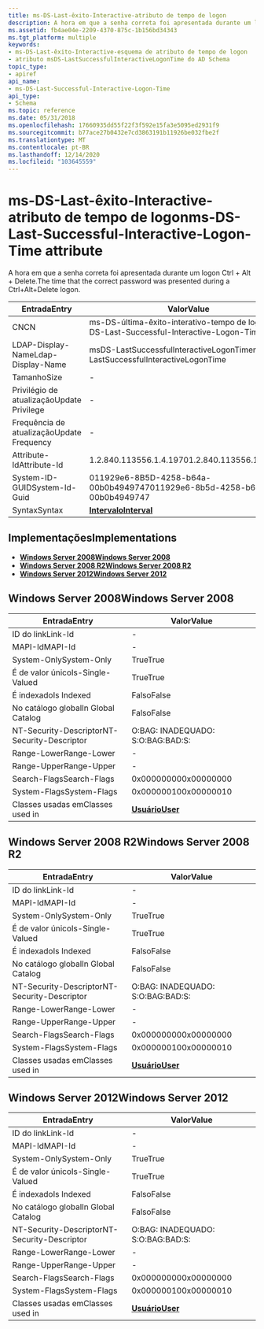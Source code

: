```yaml
---
title: ms-DS-Last-êxito-Interactive-atributo de tempo de logon
description: A hora em que a senha correta foi apresentada durante um logon Ctrl + Alt + Delete.
ms.assetid: fb4ae04e-2209-4370-875c-1b156bd34343
ms.tgt_platform: multiple
keywords:
- ms-DS-Last-êxito-Interactive-esquema de atributo de tempo de logon
- atributo msDS-LastSuccessfulInteractiveLogonTime do AD Schema
topic_type:
- apiref
api_name:
- ms-DS-Last-Successful-Interactive-Logon-Time
api_type:
- Schema
ms.topic: reference
ms.date: 05/31/2018
ms.openlocfilehash: 17660935dd55f22f3f592e15fa3e5095ed2931f9
ms.sourcegitcommit: b77ace27b0432e7cd3863191b11926be032fbe2f
ms.translationtype: MT
ms.contentlocale: pt-BR
ms.lasthandoff: 12/14/2020
ms.locfileid: "103645559"
---
```

# <a name="ms-ds-last-successful-interactive-logon-time-attribute"></a><span data-ttu-id="3788e-105">ms-DS-Last-êxito-Interactive-atributo de tempo de logon</span><span class="sxs-lookup"><span data-stu-id="3788e-105">ms-DS-Last-Successful-Interactive-Logon-Time attribute</span></span>

<span data-ttu-id="3788e-106">A hora em que a senha correta foi apresentada durante um logon Ctrl + Alt + Delete.</span><span class="sxs-lookup"><span data-stu-id="3788e-106">The time that the correct password was presented during a Ctrl+Alt+Delete logon.</span></span>



| <span data-ttu-id="3788e-107">Entrada</span><span class="sxs-lookup"><span data-stu-id="3788e-107">Entry</span></span> | <span data-ttu-id="3788e-108">Valor</span><span class="sxs-lookup"><span data-stu-id="3788e-108">Value</span></span> |
|-------------------|----------------------------------------------|
| <span data-ttu-id="3788e-109">CN</span><span class="sxs-lookup"><span data-stu-id="3788e-109">CN</span></span>                | <span data-ttu-id="3788e-110">ms-DS-última-êxito-interativo-tempo de logon</span><span class="sxs-lookup"><span data-stu-id="3788e-110">ms-DS-Last-Successful-Interactive-Logon-Time</span></span> |
| <span data-ttu-id="3788e-111">LDAP-Display-Name</span><span class="sxs-lookup"><span data-stu-id="3788e-111">Ldap-Display-Name</span></span> | <span data-ttu-id="3788e-112">msDS-LastSuccessfulInteractiveLogonTime</span><span class="sxs-lookup"><span data-stu-id="3788e-112">msDS-LastSuccessfulInteractiveLogonTime</span></span>      |
| <span data-ttu-id="3788e-113">Tamanho</span><span class="sxs-lookup"><span data-stu-id="3788e-113">Size</span></span>              | \-                                           |
| <span data-ttu-id="3788e-114">Privilégio de atualização</span><span class="sxs-lookup"><span data-stu-id="3788e-114">Update Privilege</span></span>  | \-                                           |
| <span data-ttu-id="3788e-115">Frequência de atualização</span><span class="sxs-lookup"><span data-stu-id="3788e-115">Update Frequency</span></span>  | \-                                           |
| <span data-ttu-id="3788e-116">Attribute-Id</span><span class="sxs-lookup"><span data-stu-id="3788e-116">Attribute-Id</span></span>      | <span data-ttu-id="3788e-117">1.2.840.113556.1.4.1970</span><span class="sxs-lookup"><span data-stu-id="3788e-117">1.2.840.113556.1.4.1970</span></span>                      |
| <span data-ttu-id="3788e-118">System-ID-GUID</span><span class="sxs-lookup"><span data-stu-id="3788e-118">System-Id-Guid</span></span>    | <span data-ttu-id="3788e-119">011929e6-8B5D-4258-b64a-00b0b4949747</span><span class="sxs-lookup"><span data-stu-id="3788e-119">011929e6-8b5d-4258-b64a-00b0b4949747</span></span>         |
| <span data-ttu-id="3788e-120">Syntax</span><span class="sxs-lookup"><span data-stu-id="3788e-120">Syntax</span></span>            | [<span data-ttu-id="3788e-121">**Intervalo**</span><span class="sxs-lookup"><span data-stu-id="3788e-121">**Interval**</span></span>](s-interval.md)               |



## <a name="implementations"></a><span data-ttu-id="3788e-122">Implementações</span><span class="sxs-lookup"><span data-stu-id="3788e-122">Implementations</span></span>

-   [<span data-ttu-id="3788e-123">**Windows Server 2008**</span><span class="sxs-lookup"><span data-stu-id="3788e-123">**Windows Server 2008**</span></span>](#windows-server-2008)
-   [<span data-ttu-id="3788e-124">**Windows Server 2008 R2**</span><span class="sxs-lookup"><span data-stu-id="3788e-124">**Windows Server 2008 R2**</span></span>](#windows-server-2008-r2)
-   [<span data-ttu-id="3788e-125">**Windows Server 2012**</span><span class="sxs-lookup"><span data-stu-id="3788e-125">**Windows Server 2012**</span></span>](#windows-server-2012)

## <a name="windows-server-2008"></a><span data-ttu-id="3788e-126">Windows Server 2008</span><span class="sxs-lookup"><span data-stu-id="3788e-126">Windows Server 2008</span></span>



| <span data-ttu-id="3788e-127">Entrada</span><span class="sxs-lookup"><span data-stu-id="3788e-127">Entry</span></span> | <span data-ttu-id="3788e-128">Valor</span><span class="sxs-lookup"><span data-stu-id="3788e-128">Value</span></span> |
|------------------------|-----------------------------------|
| <span data-ttu-id="3788e-129">ID do link</span><span class="sxs-lookup"><span data-stu-id="3788e-129">Link-Id</span></span>                | \-                                |
| <span data-ttu-id="3788e-130">MAPI-Id</span><span class="sxs-lookup"><span data-stu-id="3788e-130">MAPI-Id</span></span>                | \-                                |
| <span data-ttu-id="3788e-131">System-Only</span><span class="sxs-lookup"><span data-stu-id="3788e-131">System-Only</span></span>            | <span data-ttu-id="3788e-132">True</span><span class="sxs-lookup"><span data-stu-id="3788e-132">True</span></span>                              |
| <span data-ttu-id="3788e-133">É de valor único</span><span class="sxs-lookup"><span data-stu-id="3788e-133">Is-Single-Valued</span></span>       | <span data-ttu-id="3788e-134">True</span><span class="sxs-lookup"><span data-stu-id="3788e-134">True</span></span>                              |
| <span data-ttu-id="3788e-135">É indexado</span><span class="sxs-lookup"><span data-stu-id="3788e-135">Is Indexed</span></span>             | <span data-ttu-id="3788e-136">Falso</span><span class="sxs-lookup"><span data-stu-id="3788e-136">False</span></span>                             |
| <span data-ttu-id="3788e-137">No catálogo global</span><span class="sxs-lookup"><span data-stu-id="3788e-137">In Global Catalog</span></span>      | <span data-ttu-id="3788e-138">Falso</span><span class="sxs-lookup"><span data-stu-id="3788e-138">False</span></span>                             |
| <span data-ttu-id="3788e-139">NT-Security-Descriptor</span><span class="sxs-lookup"><span data-stu-id="3788e-139">NT-Security-Descriptor</span></span> | <span data-ttu-id="3788e-140">O:BAG: INADEQUADO: S:</span><span class="sxs-lookup"><span data-stu-id="3788e-140">O:BAG:BAD:S:</span></span>                      |
| <span data-ttu-id="3788e-141">Range-Lower</span><span class="sxs-lookup"><span data-stu-id="3788e-141">Range-Lower</span></span>            | \-                                |
| <span data-ttu-id="3788e-142">Range-Upper</span><span class="sxs-lookup"><span data-stu-id="3788e-142">Range-Upper</span></span>            | \-                                |
| <span data-ttu-id="3788e-143">Search-Flags</span><span class="sxs-lookup"><span data-stu-id="3788e-143">Search-Flags</span></span>           | <span data-ttu-id="3788e-144">0x00000000</span><span class="sxs-lookup"><span data-stu-id="3788e-144">0x00000000</span></span>                        |
| <span data-ttu-id="3788e-145">System-Flags</span><span class="sxs-lookup"><span data-stu-id="3788e-145">System-Flags</span></span>           | <span data-ttu-id="3788e-146">0x00000010</span><span class="sxs-lookup"><span data-stu-id="3788e-146">0x00000010</span></span>                        |
| <span data-ttu-id="3788e-147">Classes usadas em</span><span class="sxs-lookup"><span data-stu-id="3788e-147">Classes used in</span></span>        | [<span data-ttu-id="3788e-148">**Usuário**</span><span class="sxs-lookup"><span data-stu-id="3788e-148">**User**</span></span>](c-user.md)<br/> |



## <a name="windows-server-2008-r2"></a><span data-ttu-id="3788e-149">Windows Server 2008 R2</span><span class="sxs-lookup"><span data-stu-id="3788e-149">Windows Server 2008 R2</span></span>



| <span data-ttu-id="3788e-150">Entrada</span><span class="sxs-lookup"><span data-stu-id="3788e-150">Entry</span></span> | <span data-ttu-id="3788e-151">Valor</span><span class="sxs-lookup"><span data-stu-id="3788e-151">Value</span></span> |
|------------------------|-----------------------------------|
| <span data-ttu-id="3788e-152">ID do link</span><span class="sxs-lookup"><span data-stu-id="3788e-152">Link-Id</span></span>                | \-                                |
| <span data-ttu-id="3788e-153">MAPI-Id</span><span class="sxs-lookup"><span data-stu-id="3788e-153">MAPI-Id</span></span>                | \-                                |
| <span data-ttu-id="3788e-154">System-Only</span><span class="sxs-lookup"><span data-stu-id="3788e-154">System-Only</span></span>            | <span data-ttu-id="3788e-155">True</span><span class="sxs-lookup"><span data-stu-id="3788e-155">True</span></span>                              |
| <span data-ttu-id="3788e-156">É de valor único</span><span class="sxs-lookup"><span data-stu-id="3788e-156">Is-Single-Valued</span></span>       | <span data-ttu-id="3788e-157">True</span><span class="sxs-lookup"><span data-stu-id="3788e-157">True</span></span>                              |
| <span data-ttu-id="3788e-158">É indexado</span><span class="sxs-lookup"><span data-stu-id="3788e-158">Is Indexed</span></span>             | <span data-ttu-id="3788e-159">Falso</span><span class="sxs-lookup"><span data-stu-id="3788e-159">False</span></span>                             |
| <span data-ttu-id="3788e-160">No catálogo global</span><span class="sxs-lookup"><span data-stu-id="3788e-160">In Global Catalog</span></span>      | <span data-ttu-id="3788e-161">Falso</span><span class="sxs-lookup"><span data-stu-id="3788e-161">False</span></span>                             |
| <span data-ttu-id="3788e-162">NT-Security-Descriptor</span><span class="sxs-lookup"><span data-stu-id="3788e-162">NT-Security-Descriptor</span></span> | <span data-ttu-id="3788e-163">O:BAG: INADEQUADO: S:</span><span class="sxs-lookup"><span data-stu-id="3788e-163">O:BAG:BAD:S:</span></span>                      |
| <span data-ttu-id="3788e-164">Range-Lower</span><span class="sxs-lookup"><span data-stu-id="3788e-164">Range-Lower</span></span>            | \-                                |
| <span data-ttu-id="3788e-165">Range-Upper</span><span class="sxs-lookup"><span data-stu-id="3788e-165">Range-Upper</span></span>            | \-                                |
| <span data-ttu-id="3788e-166">Search-Flags</span><span class="sxs-lookup"><span data-stu-id="3788e-166">Search-Flags</span></span>           | <span data-ttu-id="3788e-167">0x00000000</span><span class="sxs-lookup"><span data-stu-id="3788e-167">0x00000000</span></span>                        |
| <span data-ttu-id="3788e-168">System-Flags</span><span class="sxs-lookup"><span data-stu-id="3788e-168">System-Flags</span></span>           | <span data-ttu-id="3788e-169">0x00000010</span><span class="sxs-lookup"><span data-stu-id="3788e-169">0x00000010</span></span>                        |
| <span data-ttu-id="3788e-170">Classes usadas em</span><span class="sxs-lookup"><span data-stu-id="3788e-170">Classes used in</span></span>        | [<span data-ttu-id="3788e-171">**Usuário**</span><span class="sxs-lookup"><span data-stu-id="3788e-171">**User**</span></span>](c-user.md)<br/> |



## <a name="windows-server-2012"></a><span data-ttu-id="3788e-172">Windows Server 2012</span><span class="sxs-lookup"><span data-stu-id="3788e-172">Windows Server 2012</span></span>



| <span data-ttu-id="3788e-173">Entrada</span><span class="sxs-lookup"><span data-stu-id="3788e-173">Entry</span></span> | <span data-ttu-id="3788e-174">Valor</span><span class="sxs-lookup"><span data-stu-id="3788e-174">Value</span></span> |
|------------------------|-----------------------------------|
| <span data-ttu-id="3788e-175">ID do link</span><span class="sxs-lookup"><span data-stu-id="3788e-175">Link-Id</span></span>                | \-                                |
| <span data-ttu-id="3788e-176">MAPI-Id</span><span class="sxs-lookup"><span data-stu-id="3788e-176">MAPI-Id</span></span>                | \-                                |
| <span data-ttu-id="3788e-177">System-Only</span><span class="sxs-lookup"><span data-stu-id="3788e-177">System-Only</span></span>            | <span data-ttu-id="3788e-178">True</span><span class="sxs-lookup"><span data-stu-id="3788e-178">True</span></span>                              |
| <span data-ttu-id="3788e-179">É de valor único</span><span class="sxs-lookup"><span data-stu-id="3788e-179">Is-Single-Valued</span></span>       | <span data-ttu-id="3788e-180">True</span><span class="sxs-lookup"><span data-stu-id="3788e-180">True</span></span>                              |
| <span data-ttu-id="3788e-181">É indexado</span><span class="sxs-lookup"><span data-stu-id="3788e-181">Is Indexed</span></span>             | <span data-ttu-id="3788e-182">Falso</span><span class="sxs-lookup"><span data-stu-id="3788e-182">False</span></span>                             |
| <span data-ttu-id="3788e-183">No catálogo global</span><span class="sxs-lookup"><span data-stu-id="3788e-183">In Global Catalog</span></span>      | <span data-ttu-id="3788e-184">Falso</span><span class="sxs-lookup"><span data-stu-id="3788e-184">False</span></span>                             |
| <span data-ttu-id="3788e-185">NT-Security-Descriptor</span><span class="sxs-lookup"><span data-stu-id="3788e-185">NT-Security-Descriptor</span></span> | <span data-ttu-id="3788e-186">O:BAG: INADEQUADO: S:</span><span class="sxs-lookup"><span data-stu-id="3788e-186">O:BAG:BAD:S:</span></span>                      |
| <span data-ttu-id="3788e-187">Range-Lower</span><span class="sxs-lookup"><span data-stu-id="3788e-187">Range-Lower</span></span>            | \-                                |
| <span data-ttu-id="3788e-188">Range-Upper</span><span class="sxs-lookup"><span data-stu-id="3788e-188">Range-Upper</span></span>            | \-                                |
| <span data-ttu-id="3788e-189">Search-Flags</span><span class="sxs-lookup"><span data-stu-id="3788e-189">Search-Flags</span></span>           | <span data-ttu-id="3788e-190">0x00000000</span><span class="sxs-lookup"><span data-stu-id="3788e-190">0x00000000</span></span>                        |
| <span data-ttu-id="3788e-191">System-Flags</span><span class="sxs-lookup"><span data-stu-id="3788e-191">System-Flags</span></span>           | <span data-ttu-id="3788e-192">0x00000010</span><span class="sxs-lookup"><span data-stu-id="3788e-192">0x00000010</span></span>                        |
| <span data-ttu-id="3788e-193">Classes usadas em</span><span class="sxs-lookup"><span data-stu-id="3788e-193">Classes used in</span></span>        | [<span data-ttu-id="3788e-194">**Usuário**</span><span class="sxs-lookup"><span data-stu-id="3788e-194">**User**</span></span>](c-user.md)<br/> |



 

 






